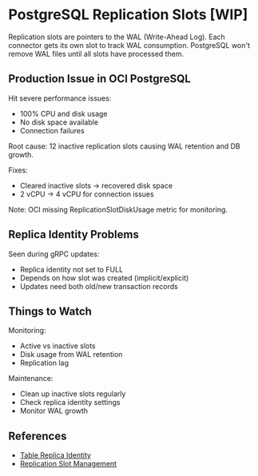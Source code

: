 # PostgreSQL Replication Slots [WIP]

Replication slots are pointers to the WAL (Write-Ahead Log). Each connector gets its own slot to track WAL consumption. PostgreSQL won't remove WAL files until all slots have processed them.

## Production Issue in OCI PostgreSQL

Hit severe performance issues:
- 100% CPU and disk usage
- No disk space available
- Connection failures

Root cause: 12 inactive replication slots causing WAL retention and DB growth.

Fixes:
- Cleared inactive slots -> recovered disk space
- 2 vCPU -> 4 vCPU for connection issues

Note: OCI missing ReplicationSlotDiskUsage metric for monitoring.

## Replica Identity Problems

Seen during gRPC updates:
- Replica identity not set to FULL
- Depends on how slot was created (implicit/explicit)
- Updates need both old/new transaction records

## Things to Watch

Monitoring:
- Active vs inactive slots
- Disk usage from WAL retention
- Replication lag

Maintenance:
- Clean up inactive slots regularly
- Check replica identity settings
- Monitor WAL growth

## References
- [Table Replica Identity](https://www.artie.com/blogs/postgres-table-replica-identity)
- [Replication Slot Management](https://www.morling.dev/blog/insatiable-postgres-replication-slot/)
